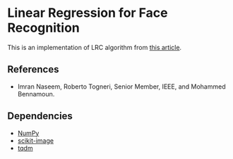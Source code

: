 # Linear Regression for Face Recognition
This is an implementation of LRC algorithm from [this article](https://ieeexplore.ieee.org/document/5506092).

## References
- Imran Naseem, Roberto Togneri, Senior Member, IEEE, and Mohammed Bennamoun.

## Dependencies
- [NumPy](https://numpy.org/)
- [scikit-image](https://scikit-image.org/)
- [tqdm](https://tqdm.github.io/)
